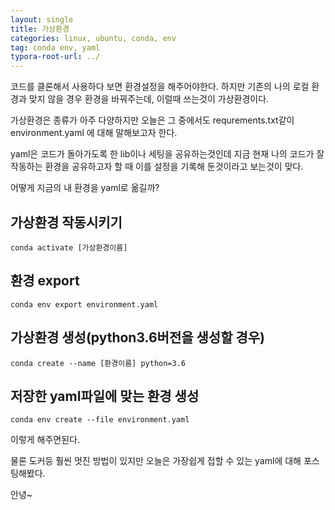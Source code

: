 ```yaml
---
layout: single
title: 가상환경
categories: linux, ubuntu, conda, env
tag: conda env, yaml
typora-root-url: ../
---
```



코드를 클론해서 사용하다 보면 환경설정을 해주어야한다. 하지만 기존의 나의 로컬 환경과 맞지 않을 경우 환경을 바꿔주는데, 이럴때 쓰는것이 가상환경이다.

가상환경은 종류가 아주 다양하지만 오늘은 그 중에서도 requrements.txt같이 environment.yaml 에 대해 말해보고자 한다.

yaml은 코드가 돌아가도록 한 lib이나 세팅을 공유하는것인데 지금 현재 나의 코드가 잘 작동하는 환경을 공유하고자 할 때 이를 설정을 기록해 둔것이라고 보는것이 맞다.

어떻게 지금의 내 환경을 yaml로 옮길까?


## 가상환경 작동시키기
`conda activate [가상환경이름]`

## 환경 export
`conda env export environment.yaml`

## 가상환경 생성(python3.6버전을 생성할 경우)
`conda create --name [환경이름] python=3.6`

## 저장한 yaml파일에 맞는 환경 생성
`conda env create --file environment.yaml`

이렇게 해주면된다. 

물론 도커등 훨씬 멋진 방법이 있지만 오늘은 가장쉽게 접할 수 있는 yaml에 대해 포스팅해봤다.

안녕~

